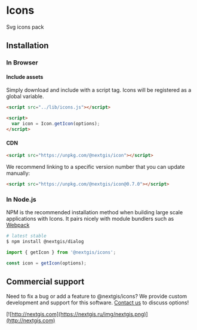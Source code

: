# Icons

Svg icons pack

## Installation

### In Browser

#### Include assets

Simply download and include with a script tag. Icons will be registered as a global variable.

```html
<script src="../lib/icons.js"></script>

<script>
  var icon = Icon.getIcon(options);
</script>
```

#### CDN

```html
<script src="https://unpkg.com/@nextgis/icon"></script>
```

We recommend linking to a specific version number that you can update manually:

```html
<script src="https://unpkg.com/@nextgis/icon@0.7.0"></script>
```

### In Node.js

NPM is the recommended installation method when building large scale applications with Icons. It pairs nicely with module bundlers such as [Webpack](https://webpack.js.org/)

```bash
# latest stable
$ npm install @nextgis/dialog
```

```javascript
import { getIcon } from '@nextgis/icons';

const icon = getIcon(options);

```

## Commercial support

Need to fix a bug or add a feature to @nextgis/icons? We provide custom development and support for this software. [Contact us](http://nextgis.com/contact/) to discuss options!

[![http://nextgis.com](https://nextgis.ru/img/nextgis.png)](http://nextgis.com)

